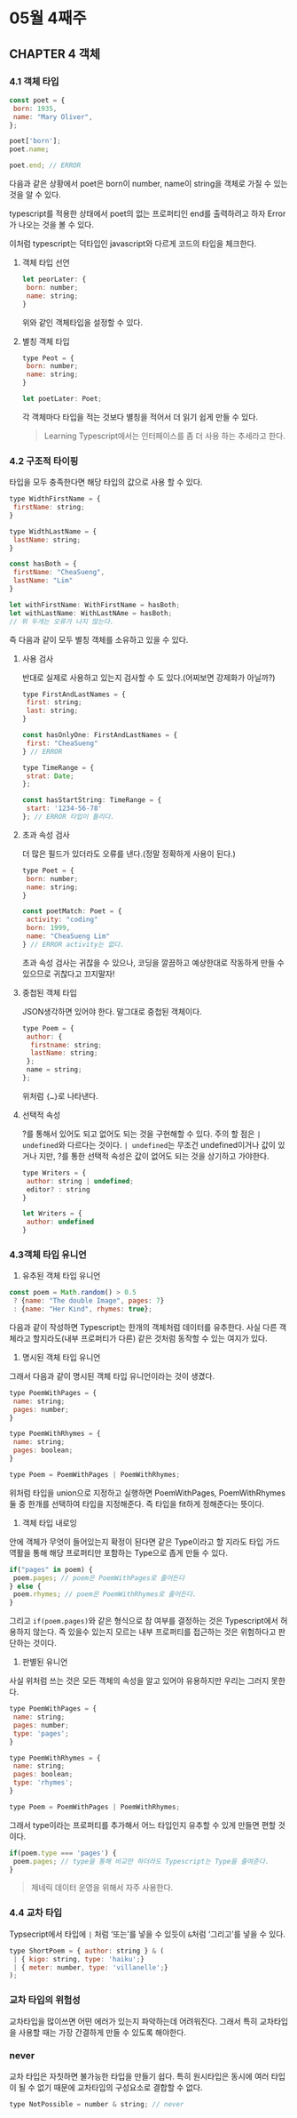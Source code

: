 # 05월 4째주

## CHAPTER 4 객체

### 4.1 객체 타입

```jsx
const poet = {
 born: 1935,
 name: "Mary Oliver",
};

poet['born'];
poet.name;

poet.end; // ERROR
```

다음과 같은 상황에서 poet은 born이 number, name이 string을 객체로 가질 수 있는 것을 알 수 있다.

typescript를 적용한 상태에서 poet의 없는 프로퍼티인 end를 출력하려고 하자 Error가 나오는 것을 볼 수 있다.

이처럼 typescript는 덕타입인 javascript와 다르게 코드의 타입을 체크한다.

1. 객체 타입 선언

    ```jsx
    let peorLater: {
     born: number;
     name: string;
    }
    ```

    위와 같인 객체타입을 설정할 수 있다.

2. 별칭 객체 타입

    ```jsx
    type Peot = {
     born: number;
     name: string;
    }
    
    let poetLater: Poet;
    ```

    각 객체마다 타입을 적는 것보다 별칭을 적어서 더 읽기 쉽게 만들 수 있다.

    > Learning Typescript에서는 인터페이스를 좀 더 사용 하는 추세라고 한다.
    >

### 4.2 구조적 타이핑

타입을 모두 충족한다면 해당 타입의 값으로 사용 할 수 있다.

```jsx
type WidthFirstName = {
 firstName: string;
}

type WidthLastName = {
 lastName: string;
}

const hasBoth = {
 firstName: "CheaSueng",
 lastName: "Lim"
}

let withFirstName: WithFirstName = hasBoth;
let withLastName: WithLastNAme = hasBoth;
// 위 두개는 오류가 나지 않는다.
```

즉 다음과 같이 모두 별칭 객체를 소유하고 있을 수 있다.

1. 사용 검사

    반대로 실제로 사용하고 있는지 검사할 수 도 있다.(어찌보면 강제화가 아닐까?)

    ```jsx
    type FirstAndLastNames = {
     first: string;
     last: string;
    }
    
    const hasOnlyOne: FirstAndLastNames = {
     first: "CheaSueng"
    } // ERROR
    
    type TimeRange = {
     strat: Date;
    };
    
    const hasStartString: TimeRange = {
     start: '1234-56-78'
    }; // ERROR 타입이 틀리다.
    ```

2. 초과 속성 검사

    더 많은 필드가 있더라도 오류를 낸다.(정말 정확하게 사용이 된다.)

    ```jsx
    type Poet = {
     born: number;
     name: string;
    }
    
    const poetMatch: Poet = {
     activity: "coding"
     born: 1999,
     name: "CheaSueng Lim"
    } // ERROR activity는 없다.
    ```

    초과 속성 검사는 귀찮을 수 있으나, 코딩을 깔끔하고 예상한대로 작동하게 만들 수 있으므로 귀찮다고 끄지말자!

3. 중첩된 객체 타입

    JSON생각하면 있어야 한다. 말그대로 중첩된 객체이다.

    ```jsx
    type Poem = {
     author: {
      firstname: string;
      lastName: string;
     };
     name = string;
    };
    ```

    위처럼 `{…}`로 나타낸다.

4. 선택적 속성

    ?를 통해서 있어도 되고 없어도 되는 것을 구현해할 수 있다. 주의 할 점은 `| undefined`와 다르다는 것이다. `| undefined`는 무조건 undefined이거나 값이 있거나 지만, ?를 통한 선택적 속성은 값이 없어도 되는 것을 상기하고 가야한다.

    ```jsx
    type Writers = {
     author: string | undefined;
     editor? : string
    }
    
    let Writers = {
     author: undefined
    }
    ```

### 4.3객체 타입 유니언

1. 유추된 객체 타입 유니언

```jsx
const poem = Math.random() > 0.5
 ? {name: "The double Image", pages: 7}
 : {name: "Her Kind", rhymes: true};
```

다음과 같이 작성하면 Typescript는 한개의 객체처럼 데이터를 유추한다. 사실 다른 객체라고 할지라도(내부 프로퍼티가 다른) 같은 것처럼 동작할 수 있는 여지가 있다.

1. 명시된 객체 타입 유니언

그래서 다음과 같이 명시된 객체 타입 유니언이라는 것이 생겼다.

```jsx
type PoemWithPages = {
 name: string;
 pages: number;
}

type PoemWithRhymes = {
 name: string;
 pages: boolean;
}

type Poem = PoemWithPages | PoemWithRhymes;
```

위처럼 타입을 union으로 지정하고 실행하면 PoemWithPages, PoemWithRhymes 둘 중 한개를 선택하여 타입을 지정해준다. 즉 타입을 fit하게 정해준다는 뜻이다.

1. 객체 타입 내로잉

안에 객체가 무엇이 들어있는지 확정이 된다면 같은 Type이라고 할 지라도 타입 가드 역활을 통해 해당 프로퍼티만 포함하는 Type으로 좁게 만들 수 있다.

```jsx
if("pages" in poem) {
 poem.pages; // poem은 PoemWithPages로 줄어든다
} else {
 poem.rhymes; // poem은 PoemWithRhymes로 줄어든다.
}
```

그리고 `if(poem.pages)`와 같은 형식으로 참 여부를 결정하는 것은 Typescript에서 허용하지 않는다. 즉 있을수 있는지 모르는 내부 프로퍼티를 접근하는 것은 위험하다고 판단하는 것이다.

1. 판별된 유니언

사실 위처럼 쓰는 것은 모든 객체의 속성을 알고 있어야 유용하지만 우리는 그러지 못한다.

```jsx
type PoemWithPages = {
 name: string;
 pages: number;
 type: 'pages';
}

type PoemWithRhymes = {
 name: string;
 pages: boolean;
 type: 'rhymes';
}

type Poem = PoemWithPages | PoemWithRhymes;
```

그래서 type이라는 프로퍼티를 추가해서 어느 타입인지 유추할 수 있게 만들면 편할 것이다.

```jsx
if(poem.type === 'pages') {
 poem.pages; // type을 통해 비교만 하더라도 Typescript는 Type을 줄여준다.
}
```

> 제네릭 데이터 운영을 위해서 자주 사용한다.
>

### 4.4 교차 타입

Typsecript에서 타입에 `|` 처럼 ‘또는’를 넣을 수 있듯이 `&`처럼 ‘그리고’를 넣을 수 있다.

```jsx
type ShortPoem = { author: string } & (
 | { kigo: string, type: 'haiku';}
 | { meter: number, type: 'villanelle';}
);
```

### 교차 타입의 위험성

교차타입을 많이쓰면 어떤 에러가 있는지 파악하는데 어려워진다. 그래서 특히 교차타입을 사용할 때는 가장 간결하게 만들 수 있도록 해야한다.

### never

교차 타입은 자칫하면 불가능한 타입을 만들기 쉽다. 특히 원시타입은 동시에 여러 타입이 될 수 없기 때문에 교차타입의 구성요소로 결합할 수 없다.

```jsx
type NotPossible = number & string; // never
```
